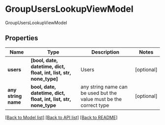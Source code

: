 # GroupUsersLookupViewModel

GroupUsersLookupViewModel

## Properties
Name | Type | Description | Notes
------------ | ------------- | ------------- | -------------
**users** | **[bool, date, datetime, dict, float, int, list, str, none_type]** | Users | [optional] 
**any string name** | **bool, date, datetime, dict, float, int, list, str, none_type** | any string name can be used but the value must be the correct type | [optional]

[[Back to Model list]](../README.md#documentation-for-models) [[Back to API list]](../README.md#documentation-for-api-endpoints) [[Back to README]](../README.md)


